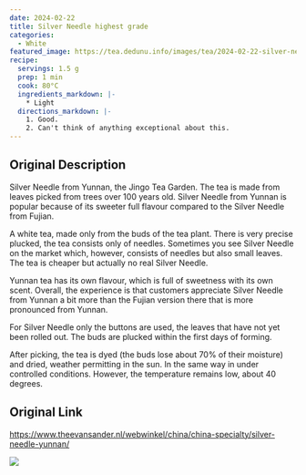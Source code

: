 ```yaml
---
date: 2024-02-22
title: Silver Needle highest grade
categories:
  - White
featured_image: https://tea.dedunu.info/images/tea/2024-02-22-silver-needle-yunnan-1.jpg
recipe:
  servings: 1.5 g
  prep: 1 min
  cook: 80°C
  ingredients_markdown: |-
    * Light
  directions_markdown: |-
    1. Good.
    2. Can't think of anything exceptional about this.
---
```

## Original Description

Silver Needle from Yunnan, the Jingo Tea Garden. The tea is made from leaves picked from trees over 100 years old. Silver Needle from Yunnan is popular because of its sweeter full flavour compared to the Silver Needle from Fujian.

A white tea, made only from the buds of the tea plant. There is very precise plucked, the tea consists only of needles. Sometimes you see Silver Needle on the market which, however, consists of needles but also small leaves. The tea is cheaper but actually no real Silver Needle.

Yunnan tea has its own flavour, which is full of sweetness with its own scent. Overall, the experience is that customers appreciate Silver Needle from Yunnan a bit more than the Fujian version there that is more pronounced from Yunnan.

For Silver Needle only the buttons are used, the leaves that have not yet been rolled out. The buds are plucked within the first days of forming.

After picking, the tea is dyed (the buds lose about 70% of their moisture) and dried, weather permitting in the sun. In the same way in under controlled conditions. However, the temperature remains low, about 40 degrees.

## Original Link

<https://www.theevansander.nl/webwinkel/china/china-specialty/silver-needle-yunnan/>

![](https://tea.dedunu.info/images/tea/2024-02-22-silver-needle-yunnan-2.jpg)
